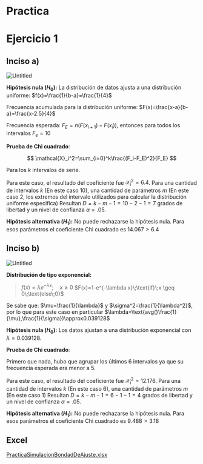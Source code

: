 # Practica

# Ejercicio 1

## Inciso a)

![Untitled](Practica%20c367a473cd094f32881206567e114b51/Untitled.png)

**Hipótesis nula ($H_0$):** La distribución de datos ajusta a una distribución uniforme: $f(x)=\frac{1}{b-a}=\frac{1}{4}$

Frecuencia acumulada para la distribución uniforme: $F(x)=\frac{x-a}{b-a}=\frac{x-2.5}{4}$

Frecuencia esperada: $F_E=n(F(x_{i+1})-F(x_i))$, entonces para todos los intervalos $F_e=10$

**Prueba de Chi cuadrado**:

$$
\mathcal{X}_i^2=\sum_{i=0}^k\frac{(F_i-F_E)^2}{F_E}
$$

Para los $k$ intervalos de serie.

Para este caso, el resultado del coeficiente fue $\mathcal{X}_i^2=6.4$. Para una cantidad de intervalos $k$ (En este caso 10), una cantidad de parámetros $m$ (En este caso 2, los extremos del intervalo utilizados para calcular la distribución uniforme especifica) Resultan $D=k-m-1=10-2-1=7$ grados de libertad y un nivel de confianza $\alpha=.05$.

**Hipótesis alternativa ($H_1$):** No puede rechazarse la hipótesis nula. Para esos parámetros el coeficiente Chi cuadrado es $14.067 > 6.4$

## Inciso b)

![Untitled](Practica%20c367a473cd094f32881206567e114b51/Untitled%201.png)

**Distribución de tipo exponencial:**

> $f(x)=\lambda e^{-\lambda x};\quad x\geq0$
$F(x)=1-e^{-\lambda x}\;\text{if}\;x \geq 0\;\text{else\;0}$
> 

Se sabe que: $\mu=\frac{1}{\lambda}$ y $\sigma^2=\frac{1}{\lambda^2}$, por lo que para este caso en particular $\lambda=\text{avg(}\frac{1}{\mu},\frac{1}{\sigma})\approx0.039128$

**Hipótesis nula ($H_0$):** Los datos ajustan a una distribución exponencial con $\lambda = 0.039128$.

**Prueba de Chi cuadrado**:

Primero que nada, hubo que agrupar los últimos 6 intervalos ya que su frecuencia esperada era menor a 5.

Para este caso, el resultado del coeficiente fue $\mathcal{X}_i^2=12.176$. Para una cantidad de intervalos $k$ (En este caso 6), una cantidad de parámetros $m$ (En este caso 1) Resultan $D=k-m-1=6-1-1=4$ grados de libertad y un nivel de confianza $\alpha=.05$.

**Hipótesis alternativa ($H_1$):** No puede rechazarse la hipótesis nula. Para esos parámetros el coeficiente Chi cuadrado es $9.488 > 3.18$

## Excel

[PracticaSimulacionBondadDeAjuste.xlsx](Practica%20c367a473cd094f32881206567e114b51/PracticaSimulacionBondadDeAjuste.xlsx)